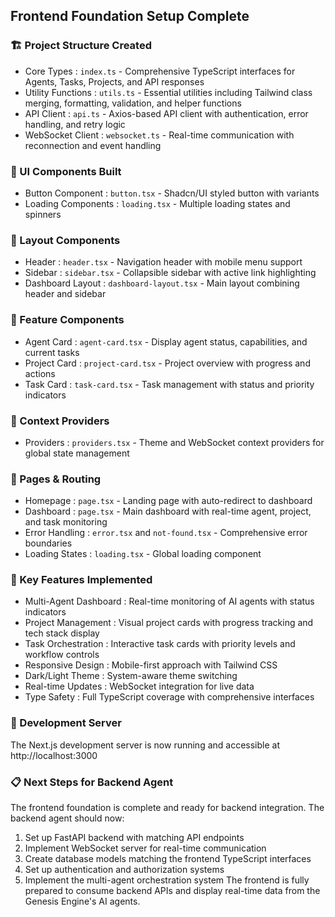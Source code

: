 ## Frontend Foundation Setup Complete
### 🏗️ Project Structure Created
- Core Types : `index.ts` - Comprehensive TypeScript interfaces for Agents, Tasks, Projects, and API responses
- Utility Functions : `utils.ts` - Essential utilities including Tailwind class merging, formatting, validation, and helper functions
- API Client : `api.ts` - Axios-based API client with authentication, error handling, and retry logic
- WebSocket Client : `websocket.ts` - Real-time communication with reconnection and event handling
### 🎨 UI Components Built
- Button Component : `button.tsx` - Shadcn/UI styled button with variants
- Loading Components : `loading.tsx` - Multiple loading states and spinners
### 📱 Layout Components
- Header : `header.tsx` - Navigation header with mobile menu support
- Sidebar : `sidebar.tsx` - Collapsible sidebar with active link highlighting
- Dashboard Layout : `dashboard-layout.tsx` - Main layout combining header and sidebar
### 🤖 Feature Components
- Agent Card : `agent-card.tsx` - Display agent status, capabilities, and current tasks
- Project Card : `project-card.tsx` - Project overview with progress and actions
- Task Card : `task-card.tsx` - Task management with status and priority indicators
### 🔧 Context Providers
- Providers : `providers.tsx` - Theme and WebSocket context providers for global state management
### 📄 Pages & Routing
- Homepage : `page.tsx` - Landing page with auto-redirect to dashboard
- Dashboard : `page.tsx` - Main dashboard with real-time agent, project, and task monitoring
- Error Handling : `error.tsx` and `not-found.tsx` - Comprehensive error boundaries
- Loading States : `loading.tsx` - Global loading component
### 🎯 Key Features Implemented
- Multi-Agent Dashboard : Real-time monitoring of AI agents with status indicators
- Project Management : Visual project cards with progress tracking and tech stack display
- Task Orchestration : Interactive task cards with priority levels and workflow controls
- Responsive Design : Mobile-first approach with Tailwind CSS
- Dark/Light Theme : System-aware theme switching
- Real-time Updates : WebSocket integration for live data
- Type Safety : Full TypeScript coverage with comprehensive interfaces
### 🚀 Development Server
The Next.js development server is now running and accessible at http://localhost:3000

### 📋 Next Steps for Backend Agent
The frontend foundation is complete and ready for backend integration. The backend agent should now:

1. Set up FastAPI backend with matching API endpoints
2. Implement WebSocket server for real-time communication
3. Create database models matching the frontend TypeScript interfaces
4. Set up authentication and authorization systems
5. Implement the multi-agent orchestration system
The frontend is fully prepared to consume backend APIs and display real-time data from the Genesis Engine's AI agents.